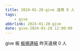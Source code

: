 ```yaml
---
title: 2024-01-28-give 違規 0 人
tags:
    - give
abbrlink: 2024-01-28-give
date: give-2024-01-28 12:00:00
---
```

give 板 [板規連結](https://www.ptt.cc/bbs/give/M.1612495900.A.C32.html)
昨天違規 0 人
